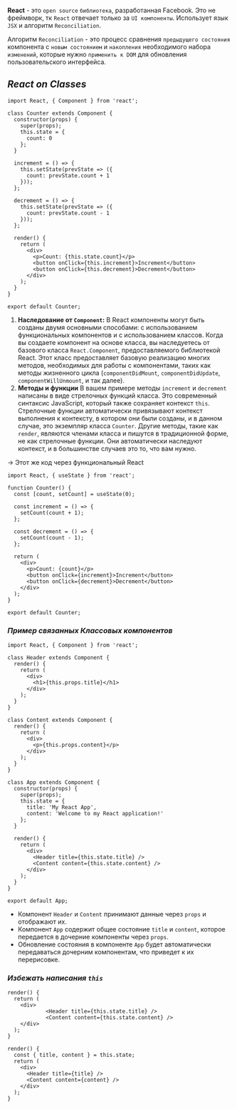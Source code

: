 **React** - это `open source` `библиотека`, разработанная Facebook. Это не фреймворк, тк `React` отвечает только за `UI компоненты`. Использует язык `JSX` и алгоритм `Reconciliation`. 

Алгоритм `Reconciliation` - это процесс сравнения `предыдущего состояния` компонента с `новым состоянием` и `накопления` необходимого набора `изменений`, которые нужно `применить к DOM` для обновления пользовательского интерфейса.

## _React on Classes_

```
import React, { Component } from 'react';

class Counter extends Component {
  constructor(props) {
    super(props);
    this.state = {
      count: 0
    };
  }

  increment = () => {
    this.setState(prevState => ({
      count: prevState.count + 1
    }));
  };

  decrement = () => {
    this.setState(prevState => ({
      count: prevState.count - 1
    }));
  };

  render() {
    return (
      <div>
        <p>Count: {this.state.count}</p>
        <button onClick={this.increment}>Increment</button>
        <button onClick={this.decrement}>Decrement</button>
      </div>
    );
  }
}

export default Counter;
```

1. **Наследование от `Component`:**
   В React компоненты могут быть созданы двумя основными способами: с использованием функциональных компонентов и с использованием классов. Когда вы создаете компонент на основе класса, вы наследуетесь от базового класса `React.Component`, предоставляемого библиотекой React. Этот класс предоставляет базовую реализацию многих методов, необходимых для работы с компонентами, таких как методы жизненного цикла (`componentDidMount`, `componentDidUpdate`, `componentWillUnmount`, и так далее).
2. **Методы и функции**
   В вашем примере методы `increment` и `decrement` написаны в виде стрелочных функций класса. Это современный синтаксис JavaScript, который также сохраняет контекст `this`. Стрелочные функции автоматически привязывают контекст выполнения к контексту, в котором они были созданы, и в данном случае, это экземпляр класса `Counter`.
   Другие методы, такие как `render`, являются членами класса и пишутся в традиционной форме, не как стрелочные функции. Они автоматически наследуют контекст, и в большинстве случаев это то, что вам нужно.

-> Этот же код через функциональный React
```
import React, { useState } from 'react';

function Counter() {
  const [count, setCount] = useState(0);

  const increment = () => {
    setCount(count + 1);
  };

  const decrement = () => {
    setCount(count - 1);
  };

  return (
    <div>
      <p>Count: {count}</p>
      <button onClick={increment}>Increment</button>
      <button onClick={decrement}>Decrement</button>
    </div>
  );
}

export default Counter;
```

### _Пример связанных Классовых компонентов_

```
import React, { Component } from 'react';

class Header extends Component {
  render() {
    return (
      <div>
        <h1>{this.props.title}</h1>
      </div>
    );
  }
}

class Content extends Component {
  render() {
    return (
      <div>
        <p>{this.props.content}</p>
      </div>
    );
  }
}

class App extends Component {
  constructor(props) {
    super(props);
    this.state = {
      title: 'My React App',
      content: 'Welcome to my React application!'
    };
  }

  render() {
    return (
      <div>
        <Header title={this.state.title} />
        <Content content={this.state.content} />
      </div>
    );
  }
}

export default App;

```

- Компонент `Header` и `Content` принимают данные через `props` и отображают их.
- Компонент `App` содержит общее состояние `title` и `content`, которое передается в дочерние компоненты через `props`.
- Обновление состояния в компоненте `App` будет автоматически передаваться дочерним компонентам, что приведет к их перерисовке.

### _Избежать написания `this`_

```
render() {
  return (
    <div>
			<Header title={this.state.title} />
			<Content content={this.state.content} />
    </div>
  );
}

render() {
  const { title, content } = this.state;
  return (
    <div>
      <Header title={title} />
      <Content content={content} />
    </div>
  );
}
```

